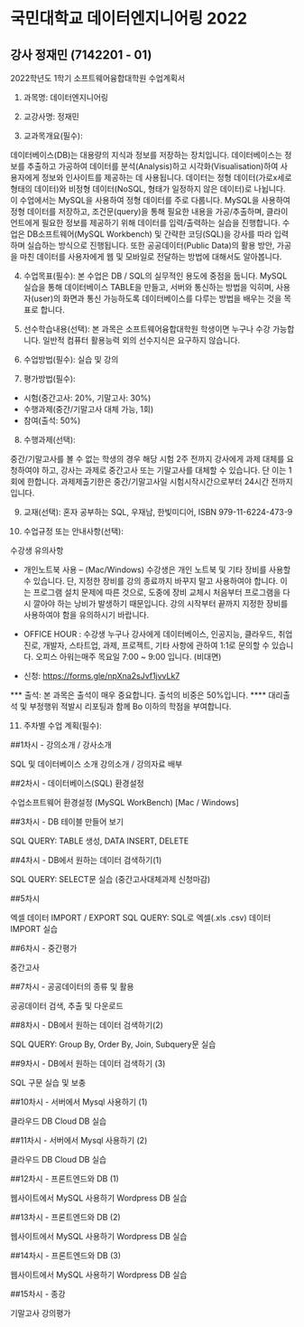 # 국민대학교 데이터엔지니어링 2022
## 강사 정재민 (7142201 - 01)


2022학년도 1학기 소프트웨어융합대학원 수업계획서

1. 과목명: 데이터엔지니어링

2. 교강사명: 정재민

3. 교과목개요(필수): 

데이터베이스(DB)는 대용량의 지식과 정보를 저장하는 장치입니다. 데이터베이스는 정보를 추출하고 가공하여 데이터를 분석(Analysis)하고 시각화(Visualisation)하여 사용자에게 정보와 인사이트를 제공하는 데 사용됩니다. 데이터는 정형 데이터(가로x세로 형태의 데이터)와 비정형 데이터(NoSQL, 형태가 일정하지 않은 데이터)로 나뉩니다. 이 수업에서는 MySQL을 사용하여 정형 데이터를 주로 다룹니다. MySQL을 사용하여 정형 데이터를 저장하고, 조건문(query)을 통해 필요한 내용을 가공/추출하며, 클라이언트에게 필요한 정보를 제공하기 위해 데이터를 입력/출력하는 실습을 진행합니다. 수업은 DB소프트웨어(MySQL Workbench) 및 간략한 코딩(SQL)을 강사를 따라 입력하며 실습하는 방식으로 진행됩니다. 또한 공공데이터(Public Data)의 활용 방안, 가공을 마친 데이터를 사용자에게 웹 및 모바일로 전달하는 방법에 대해서도 알아봅니다.


4. 수업목표(필수): 
본 수업은 DB / SQL의 실무적인 용도에 중점을 둡니다. MySQL 실습을 통해 데이터베이스 TABLE을 만들고, 서버와 통신하는 방법을 익히며, 사용자(user)의 화면과 통신 가능하도록 데이터베이스를 다루는 방법을 배우는 것을 목표로 합니다.

5. 선수학습내용(선택): 
본 과목은 소프트웨어융합대학원 학생이면 누구나 수강 가능합니다. 일반적 컴퓨터 활용능력 외의 선수지식은 요구하지 않습니다.

6. 수업방법(필수): 
실습 및 강의

7. 평가방법(필수): 

- 시험(중간고사: 20%, 기말고사: 30%)
- 수행과제(중간/기말고사 대체 가능, 1회)
- 참여(출석: 50%)

8. 수행과제(선택):

중간/기말고사를 볼 수 없는 학생의 경우 해당 시험 2주 전까지 강사에게 과제 대체를 요청하여야 하고, 강사는 과제로 중간고사 또는 기말고사를 대체할 수 있습니다. 단 이는 1회에 한합니다. 과제제출기한은 중간/기말고사일 시험시작시간으로부터 24시간 전까지입니다.

9. 교재(선택):
혼자 공부하는 SQL, 우재남, 한빛미디어, ISBN 979-11-6224-473-9

10. 수업규정 또는 안내사항(선택):

수강생 유의사항
 
* 개인노트북 사용 – (Mac/Windows) 
수강생은 개인 노트북 및 기타 장비를 사용할 수 있습니다. 단, 지정한 장비를 강의 종료까지 바꾸지 말고 사용하여야 합니다. 이는 프로그램 설치 문제에 따른 것으로, 도중에 장비 교체시 처음부터 프로그램을 다시 깔아야 하는 낭비가 발생하기 때문입니다. 강의 시작부터 끝까지 지정한 장비를 사용하여야 함을 유의하시기 바랍니다.
 
* OFFICE HOUR : 수강생 누구나 강사에게 데이터베이스, 인공지능, 클라우드, 취업진로, 개발자, 스타트업, 과제, 프로젝트, 기타 사항에 관하여 1:1로 문의할 수 있습니다. 오피스 아워는매주 목요일 7:00 ~ 9:00 입니다. (비대면)
* 신청:
https://forms.gle/npXna2sJvf1jvvLk7
 
*** 출석: 본 과목은 출석이 매우 중요합니다. 출석의 비중은 50%입니다.
**** 대리출석 및 부정행위 적발시 리포팅과 함께 Bo 이하의 학점을 부여합니다.


11. 주차별 수업 계획(필수):

##1차시 - 강의소개 / 강사소개
<p>
SQL 및 데이터베이스 소개
강의소개 / 강의자료 배부

##2차시 - 데이터베이스(SQL) 환경설정
 <p>
수업소프트웨어 환경설정 (MySQL WorkBench) [Mac / Windows]

##3차시 - DB 테이블 만들어 보기
<p>
SQL QUERY: TABLE 생성, DATA INSERT, DELETE

##4차시 - DB에서 원하는 데이터 검색하기(1)
<p>
SQL QUERY: SELECT문 실습
(중간고사대체과제 신청마감)

##5차시
<p>
엑셀 데이터 IMPORT / EXPORT
SQL QUERY: SQL로 엑셀(.xls .csv) 데이터 IMPORT  실습

##6차시 - 중간평가
<p>
중간고사

##7차시 - 공공데이터의 종류 및 활용
<p>
공공데이터 검색, 추출 및 다운로드

##8차시 - DB에서 원하는 데이터 검색하기(2)
<p>
SQL QUERY: Group By, Order By, Join, Subquery문 실습

##9차시 - DB에서 원하는 데이터 검색하기 (3)
<p>
SQL 구문 실습 및 보충

##10차시 - 서버에서 Mysql 사용하기 (1)
<p>
클라우드 DB
Cloud DB 실습

##11차시 - 서버에서 Mysql 사용하기 (2)
<p>
클라우드 DB
Cloud DB 실습

##12차시 - 프론트엔드와 DB (1) 
<p>
웹사이트에서 MySQL 사용하기
Wordpress DB 실습

##13차시 - 프론트엔드와 DB (2) 
<p>
웹사이트에서 MySQL 사용하기
Wordpress DB 실습

##14차시 - 프론트엔드와 DB (3) 
<p>
웹사이트에서 MySQL 사용하기
Wordpress DB 실습

##15차시 - 종강
<p>
기말고사
강의평가

